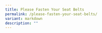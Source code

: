 ```yaml
---
title: Please Fasten Your Seat Belts
permalink: /please-fasten-your-seat-belts/
variant: markdown
description: ""
---
```

